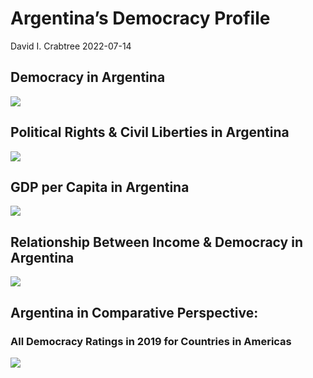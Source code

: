 Argentina’s Democracy Profile
================
David I. Crabtree
2022-07-14

## Democracy in Argentina

![](C:\Users\David\Desktop\PROGRA~1\FILESA~1\CFSS\hw06\reports\ARGENT~1/figure-gfm/Demscore-1.png)<!-- -->

## Political Rights & Civil Liberties in Argentina

![](C:\Users\David\Desktop\PROGRA~1\FILESA~1\CFSS\hw06\reports\ARGENT~1/figure-gfm/Political%20Rights%20&%20Civil%20Libs-1.png)<!-- -->

## GDP per Capita in Argentina

![](C:\Users\David\Desktop\PROGRA~1\FILESA~1\CFSS\hw06\reports\ARGENT~1/figure-gfm/GDP%20per%20Capita-1.png)<!-- -->

## Relationship Between Income & Democracy in Argentina

![](C:\Users\David\Desktop\PROGRA~1\FILESA~1\CFSS\hw06\reports\ARGENT~1/figure-gfm/Income%20&%20Dem-1.png)<!-- -->

## Argentina in Comparative Perspective:

### All Democracy Ratings in 2019 for Countries in Americas

![](C:\Users\David\Desktop\PROGRA~1\FILESA~1\CFSS\hw06\reports\ARGENT~1/figure-gfm/Democracy%20in%20Comparative%20Perspective-1.png)<!-- -->
